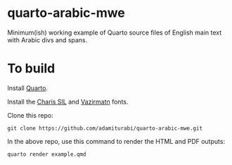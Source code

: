 # quarto-arabic-mwe
Minimum(ish) working example of Quarto source files of English main text with Arabic divs and spans.

# To build

Install [Quarto](https://quarto.org/docs/get-started/).

Install the [Charis SIL](https://software.sil.org/charis/download/)
and [Vazirmatn](https://github.com/rastikerdar/vazirmatn/releases/tag/v33.003)
fonts.

Clone this repo:

```
git clone https://github.com/adamiturabi/quarto-arabic-mwe.git
```

In the above repo, use this command to render the HTML and PDF outputs:

```
quarto render example.qmd
```

